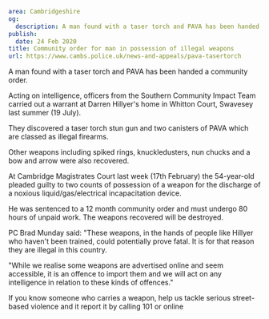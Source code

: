 ```yaml
area: Cambridgeshire
og:
  description: A man found with a taser torch and PAVA has been handed a community order.
publish:
  date: 24 Feb 2020
title: Community order for man in possession of illegal weapons
url: https://www.cambs.police.uk/news-and-appeals/pava-tasertorch
```

A man found with a taser torch and PAVA has been handed a community order.

Acting on intelligence, officers from the Southern Community Impact Team carried out a warrant at Darren Hillyer's home in Whitton Court, Swavesey last summer (19 July).

They discovered a taser torch stun gun and two canisters of PAVA which are classed as illegal firearms.

Other weapons including spiked rings, knuckledusters, nun chucks and a bow and arrow were also recovered.

At Cambridge Magistrates Court last week (17th February) the 54-year-old pleaded guilty to two counts of possession of a weapon for the discharge of a noxious liquid/gas/electrical incapacitation device.

He was sentenced to a 12 month community order and must undergo 80 hours of unpaid work. The weapons recovered will be destroyed.

PC Brad Munday said: "These weapons, in the hands of people like Hillyer who haven't been trained, could potentially prove fatal. It is for that reason they are illegal in this country.

"While we realise some weapons are advertised online and seem accessible, it is an offence to import them and we will act on any intelligence in relation to these kinds of offences."

If you know someone who carries a weapon, help us tackle serious street-based violence and it report it by calling 101 or online

